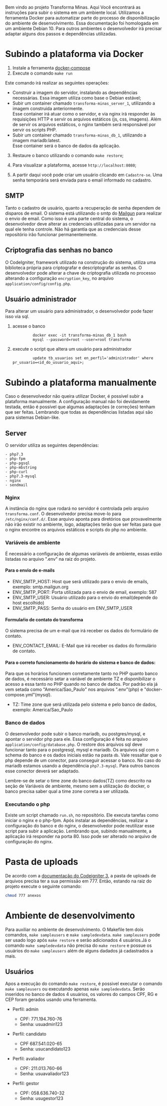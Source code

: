 Bem vindo ao projeto Transforma Minas. Aqui Você encontrará as instruções para subir o sistema em um ambiente local.
Utilizamos  a ferramenta Docker para automatizar parte do processo de  disponibilização do ambiente de desenvolvimento.
Essa documentação foi homologada em um ambiente Debian 10. Para outros ambientes o desenvolvedor irá precisar adaptar
alguns dos passos e dependências utilizadas.

# Subindo a plataforma via Docker

1. Instale a ferramenta [docker-compose](https://docs.docker.com/compose/install/)
2. Execute o comando `make run`

Este comando irá realizar as seguintes operações:

- Construir a imagem do servidor, instalando as dependências necessárias. Essa imagem utiliza como base o Debian estável;
- Subir um container chamado `transforma-minas_server_1`, utilizando a imagem construida anteriormente.  
Esse container irá atuar como o servidor, e via nginx irá responder às requisições HTTP e servir os
arquivos estáticos (js, css, imagens). Além de servir os arquivos estáticos, o nginx também será 
responsável por servir os scripts PHP.
- Subir um container chamado `transforma-minas_db_1`, utilizando a imagem mariadb:latest.  
Esse container será o banco de dados da aplicação.

3. Restaure o banco utilizando o comando `make restore`;

4. Para visualizar a plataforma, acesse `http://localhost:8080`;

5. A partir daqui você pode criar um usuário clicando em `Cadastre-se`. Uma senha temporária será enviada para o email informado no cadastro.


## SMTP

Tanto o cadastro de usuário, quanto a recuperação de senha dependem de disparos de email.
O sistema está utilizando o smtp do [Mailgun](https://www.mailgun.com/) para realizar o envio de email. Como isso é uma parte
central do sistema, o desenvolvedor deve alterar as credenciais utilizadas para um servidor na qual
ele tenha controle. Não há garantia que as credenciais desse repositório irão funcionar permanentemente.


## Criptografia das senhas no banco

O CodeIgniter, framework utilizado na construção do sistema, utiliza uma biblioteca própria para criptografar
e descriptografar as senhas. O desenvolvedor pode alterar a chave de criptografia utilizada no processo alterando
a configuração `encryption_key`, no arquivo `application/config/config.php`.

## Usuário administrador

Para alterar um usuário para administrador, o desenvolvedor pode fazer isso via sql.

1. acesse o banco

				docker exec -it transforma-minas_db_1 bash
				mysql --password=root --user=root transforma

2. execute o script que altera um usuário para administrador

				update tb_usuarios set en_perfil='administrador' where pr_usuario=<id_do_usuario_aqui>;

# Subindo a plataforma manualmente

Caso o desenvolvedor não queira utilizar Docker, é possível subir a plataforma manualmente. A configuração manual
não foi devidamente testada, então é possível que algumas adaptações (e correções) tenham que ser feitas.
Lembrando que todas as dependências listadas aqui são para sistemas Debian-like.

## Server

O servidor utiliza as seguintes dependências:

	- php7.3
	- php-fpm
	- php-pgsql
	- php-mbstring 
	- php-curl 
	- php7.3-mysql 
	- nginx 
	- sendmail

### Nginx

A instância do nginx que rodará no servidor é controlada pelo arquivo `transforma.conf`.
O desenvolvedor precisa move-lo para `/etc/nginx/conf.d/`. Esse arquivo aponta para diretórios
que provavelmente não irão existir no ambiente, logo, adaptações terão que ser feitas para que
o nginx encontre os arquivos estáticos e scripts do php no ambiente.

### Variáveis de ambiente

É necessário a configuração de algumas variáveis de ambiente, essas estão listadas no arquivo ".env" na raiz do projeto.

#### Para o envio de e-mails
- ENV_SMTP_HOST: Host que será utilizado para o envio de emails, exemplo: smtp.mailgun.org
- ENV_SMTP_PORT: Porta utilizada para o envio de email, exemplo: 587
- ENV_SMTP_USER: Usuário utilizado para o envio do email(depende do host escolhido)
- ENV_SMTP_PASS: Senha do usuário em ENV_SMTP_USER

#### Formulaŕio de contato do transforma
O sistema precisa de um e-mail que irá receber os dados do formulário de contato.
- ENV_CONTACT_EMAIL: E-Mail que irá receber os dados do formulário de contato.

#### Para o correto funcionamento do horário do sistema e banco de dados:
Para que os horários funcionem corretamente tanto no PHP quanto banco de dados, é necessário setar a variável de ambiente TZ e disponibilizar o acesso a essa tanto no PHP quando no banco de dados. Por padrão ela já vem setada como "America/Sao_Paulo" nos arquivos ".env"(php) e "docker-compose.yml"(mysql).

- TZ: Time zone que será utilizada pelo sistema e pelo banco de dados, exemplo: America/Sao_Paulo

### Banco de dados

O desenvolvedor pode subir o banco mariadb, ou postgres/mysql, e apontar o servidor php para ele.
Essa configuração é feita no arquivo `application/config/database.php`. O restore dos arquivos sql
deve funcionar tanto para o postgresql, mysql e mariadb. Os arquivos sql com o schema do banco e
os dados iniciais estão na pasta `db`. Vale ressaltar que o php depende de um conector, para conseguir
acessar o banco. No caso do mariadb estamos usando a dependência `php7.3-mysql`. Para outros bancos esse
conector deverá ser adaptado.

Lembre-se de setar o time zone do banco dados(TZ) como descrito na seção de Variáveis de ambiente, mesmo sem a utilização do docker, o banco precisa saber qual a time zone correta a ser utilizada. 

### Executando o php

Existe um script chamado `run.sh`, no repositório. Ele executa tarefas como iniciar o nginx e o php-fpm.
Após instalar as dependências, realizar a configuração do banco e do nginx, o desenvolvedor pode reutilizar
esse script para subir a aplicação. Lembrando que, subindo manualmente, a aplicação irá responder na porta 80.
Isso pode ser alterado no arquivo de configuração do nginx.

# Pasta de uploads

De acordo com a [documentação do Codeigniter 3](https://codeigniter.com/userguide3/libraries/file_uploading.html#the-upload-directory), a pasta de uploads de arquivos precisa ter a sua permissão em 777.
Então, estando na raiz do projeto execute o seguinte comando:
```bash
chmod 777 anexos
```

# Ambiente de desenvolvimento

Para auxiliar no ambiente de desenvolvimento. O Makefile tem dois comandos, `make sampleusers` e `make sampledevdata`.
`make sampleusers` pode ser usado logo após `make restore` e serão adicionados 4 usuários.Já o comando `make sampledevdata` não precisa do `make restore` e possue os usuários do `make sampleusers` além de alguns dadados já cadastrados a mais.

## Usuários

Apos a execução do comando `make restore`, é possivel executar o comando `make sampleusers` ou executando apenas `make sampledevdata`. Serão inseridos no banco de dados 4 usuários, os valores do campos CPF, RG e CEP foram gerados usando uma ferramenta.

* Perfil: admin
	- CPF: 771.194.760-76
	- Senha: usuadmin123

* Perfil: candidato
	- CPF 687.541.020-65
	- Senha: usucandidato123

* Perfil: avaliador
	- CPF: 211.013.760-66
	- Senha: usuavaliador123

* Perfil: gestor
	- CPF: 058.636.740-32
	- Senha: usugestor123
